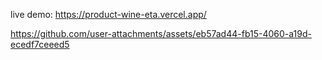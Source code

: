live demo: https://product-wine-eta.vercel.app/


https://github.com/user-attachments/assets/eb57ad44-fb15-4060-a19d-ecedf7ceeed5

